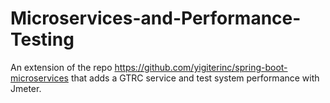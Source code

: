 # Microservices-and-Performance-Testing
An extension of the repo https://github.com/yigiterinc/spring-boot-microservices that adds a GTRC service and test system performance with Jmeter.
